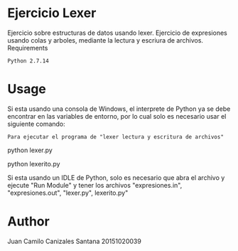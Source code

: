 # Ejercicio Lexer

Ejercicio sobre estructuras de datos usando lexer. Ejercicio de expresiones usando colas y arboles, mediante la lectura y escriura de archivos. 
Requirements

    Python 2.7.14

# Usage

Si esta usando una consola de Windows, el interprete de Python ya se debe encontrar en las variables de entorno, por lo cual solo es necesario usar el siguiente comando:

    Para ejecutar el programa de "lexer lectura y escritura de archivos"

python lexer.py

python lexerito.py



Si esta usando un IDLE de Python, solo es necesario que abra el archivo y ejecute "Run Module" y tener los archivos "expresiones.in", "expresiones.out", "lexer.py", lexerito.py"

# Author

Juan Camilo Canizales Santana 20151020039
